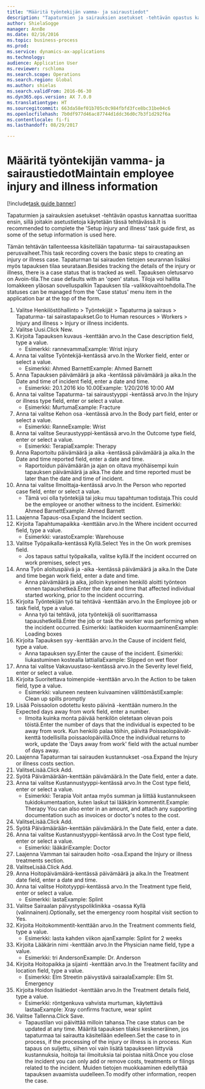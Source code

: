 ```yaml
--- 
title: "Määritä työntekijän vamma- ja sairaustiedot"
description: "Tapaturmien ja sairauksien asetukset -tehtävän opastus kannattaa suorittaa ensin, sillä joitakin asetustietoja käytetään tässä tehtävässä."
author: ShielaSogge
manager: AnnBe
ms.date: 02/16/2016
ms.topic: business-process
ms.prod: 
ms.service: dynamics-ax-applications
ms.technology: 
audience: Application User
ms.reviewer: rschloma
ms.search.scope: Operations
ms.search.region: Global
ms.author: shielas
ms.search.validFrom: 2016-06-30
ms.dyn365.ops.version: AX 7.0.0
ms.translationtype: HT
ms.sourcegitcommit: 663da58ef01b705c0c984fbfd3fce8bc31be04c6
ms.openlocfilehash: 7b0df977d46ac87744d1ddc36d0c7b3f1d292f6a
ms.contentlocale: fi-fi
ms.lasthandoff: 08/29/2017

---
```

# <a name="maintain-employee-injury-and-illness-information"></a><span data-ttu-id="0f388-103">Määritä työntekijän vamma- ja sairaustiedot</span><span class="sxs-lookup"><span data-stu-id="0f388-103">Maintain employee injury and illness information</span></span>

[!include[task guide banner](../../includes/task-guide-banner.md)]

<span data-ttu-id="0f388-104">Tapaturmien ja sairauksien asetukset -tehtävän opastus kannattaa suorittaa ensin, sillä joitakin asetustietoja käytetään tässä tehtävässä.</span><span class="sxs-lookup"><span data-stu-id="0f388-104">It is recommended to complete the 'Setup injury and illness' task guide first, as some of the setup information is used here.</span></span> 



<span data-ttu-id="0f388-105">Tämän tehtävän tallenteessa käsitellään tapaturma- tai sairaustapauksen perusvaiheet.</span><span class="sxs-lookup"><span data-stu-id="0f388-105">This task recording covers the basic steps to creating an injury or illness case.</span></span> <span data-ttu-id="0f388-106">Tapaturman tai sairauden tietojen seurannan lisäksi myös tapauksen tilaa seurataan.</span><span class="sxs-lookup"><span data-stu-id="0f388-106">Besides tracking the details of the injury or illness, there is a case status that is tracked as well.</span></span>  <span data-ttu-id="0f388-107">Tapauksen oletusarvo on Avoin-tila.</span><span class="sxs-lookup"><span data-stu-id="0f388-107">The case defaults with an 'open' status.</span></span>  <span data-ttu-id="0f388-108">Tiloja voi hallita lomakkeen yläosan sovelluspalkin Tapauksen tila -valikkovaihtoehdolla.</span><span class="sxs-lookup"><span data-stu-id="0f388-108">The statuses can be managed from the 'Case status' menu item in the application bar at the top of the form.</span></span>

1. <span data-ttu-id="0f388-109">Valitse Henkilöstöhallinto > Työntekijät > Tapaturma ja sairaus > Tapaturma- tai sairastapaukset.</span><span class="sxs-lookup"><span data-stu-id="0f388-109">Go to Human resources > Workers > Injury and illness > Injury or illness incidents.</span></span>
2. <span data-ttu-id="0f388-110">Valitse Uusi.</span><span class="sxs-lookup"><span data-stu-id="0f388-110">Click New.</span></span>
3. <span data-ttu-id="0f388-111">Kirjoita Tapauksen kuvaus -kenttään arvo.</span><span class="sxs-lookup"><span data-stu-id="0f388-111">In the Case description field, type a value.</span></span>
    * <span data-ttu-id="0f388-112">Esimerkki: rannevamma</span><span class="sxs-lookup"><span data-stu-id="0f388-112">Example:  Wrist injury</span></span>  
4. <span data-ttu-id="0f388-113">Anna tai valitse Työntekijä-kentässä arvo.</span><span class="sxs-lookup"><span data-stu-id="0f388-113">In the Worker field, enter or select a value.</span></span>
    * <span data-ttu-id="0f388-114">Esimerkki: Ahmed Barnett</span><span class="sxs-lookup"><span data-stu-id="0f388-114">Example: Ahmed Barnett</span></span>  
5. <span data-ttu-id="0f388-115">Anna Tapauksen päivämäärä ja aika -kentässä päivämäärä ja aika.</span><span class="sxs-lookup"><span data-stu-id="0f388-115">In the Date and time of incident field, enter a date and time.</span></span>
    * <span data-ttu-id="0f388-116">Esimerkki: 20.1.2016 klo 10.00</span><span class="sxs-lookup"><span data-stu-id="0f388-116">Example:  1/20/2016 10:00 AM</span></span>  
6. <span data-ttu-id="0f388-117">Anna tai valitse Tapaturma- tai sairaustyyppi -kentässä arvo.</span><span class="sxs-lookup"><span data-stu-id="0f388-117">In the Injury or illness type field, enter or select a value.</span></span>
    * <span data-ttu-id="0f388-118">Esimerkki: Murtuma</span><span class="sxs-lookup"><span data-stu-id="0f388-118">Example:  Fracture</span></span>  
7. <span data-ttu-id="0f388-119">Anna tai valitse Kehon osa -kentässä arvo.</span><span class="sxs-lookup"><span data-stu-id="0f388-119">In the Body part field, enter or select a value.</span></span>
    * <span data-ttu-id="0f388-120">Esimerkki: Ranne</span><span class="sxs-lookup"><span data-stu-id="0f388-120">Example:  Wrist</span></span>  
8. <span data-ttu-id="0f388-121">Anna tai valitse Seuraustyyppi-kentässä arvo.</span><span class="sxs-lookup"><span data-stu-id="0f388-121">In the Outcome type field, enter or select a value.</span></span>
    * <span data-ttu-id="0f388-122">Esimerkki: Terapia</span><span class="sxs-lookup"><span data-stu-id="0f388-122">Example:  Therapy</span></span>  
9. <span data-ttu-id="0f388-123">Anna Raportoitu päivämäärä ja aika -kentässä päivämäärä ja aika.</span><span class="sxs-lookup"><span data-stu-id="0f388-123">In the Date and time reported field, enter a date and time.</span></span>
    * <span data-ttu-id="0f388-124">Raportoidun päivämäärän ja ajan on oltava myöhäisempi kuin tapauksen päivämäärä ja aika.</span><span class="sxs-lookup"><span data-stu-id="0f388-124">The date and time reported must be later than the date and time of incident.</span></span>  
10. <span data-ttu-id="0f388-125">Anna tai valitse Ilmoittaja-kentässä arvo.</span><span class="sxs-lookup"><span data-stu-id="0f388-125">In the Person who reported case field, enter or select a value.</span></span>
    * <span data-ttu-id="0f388-126">Tämä voi olla työntekijä tai joku muu tapahtuman todistaja.</span><span class="sxs-lookup"><span data-stu-id="0f388-126">This could be the employee or another witness to the incident.</span></span>  <span data-ttu-id="0f388-127">Esimerkki: Ahmed Barnett</span><span class="sxs-lookup"><span data-stu-id="0f388-127">Example: Ahmed Barnett</span></span>  
11. <span data-ttu-id="0f388-128">Laajenna Tapaus-osa.</span><span class="sxs-lookup"><span data-stu-id="0f388-128">Expand the Incident section.</span></span>
12. <span data-ttu-id="0f388-129">Kirjoita Tapahtumapaikka -kenttään arvo.</span><span class="sxs-lookup"><span data-stu-id="0f388-129">In the Where incident occurred field, type a value.</span></span>
    * <span data-ttu-id="0f388-130">Esimerkki: varasto</span><span class="sxs-lookup"><span data-stu-id="0f388-130">Example:  Warehouse</span></span>  
13. <span data-ttu-id="0f388-131">Valitse Työpaikalla-kentässä Kyllä.</span><span class="sxs-lookup"><span data-stu-id="0f388-131">Select Yes in the On work premises field.</span></span>
    * <span data-ttu-id="0f388-132">Jos tapaus sattui työpaikalla, valitse kyllä.</span><span class="sxs-lookup"><span data-stu-id="0f388-132">If the incident occurred on work premises, select yes.</span></span>  
14. <span data-ttu-id="0f388-133">Anna Työn aloituspäivä ja -aika -kentässä päivämäärä ja aika.</span><span class="sxs-lookup"><span data-stu-id="0f388-133">In the Date and time began work field, enter a date and time.</span></span>
    * <span data-ttu-id="0f388-134">Anna päivämäärä ja aika, jolloin kyseinen henkilö aloitti työnteon ennen tapaushetkeä.</span><span class="sxs-lookup"><span data-stu-id="0f388-134">Enter the date and time that affected individual started working, prior to the incident occurring.</span></span>  
15. <span data-ttu-id="0f388-135">Kirjoita Työntekijän työ tai tehtävä -kenttään arvo.</span><span class="sxs-lookup"><span data-stu-id="0f388-135">In the Employee job or task field, type a value.</span></span>
    * <span data-ttu-id="0f388-136">Anna työ tai tehtävä, jota työntekijä oli suorittamassa tapaushetkellä.</span><span class="sxs-lookup"><span data-stu-id="0f388-136">Enter the job or task the worker was performing when the incident occurred.</span></span>  <span data-ttu-id="0f388-137">Esimerkki: laatikoiden kuormaaminen</span><span class="sxs-lookup"><span data-stu-id="0f388-137">Example:  Loading boxes</span></span>  
16. <span data-ttu-id="0f388-138">Kirjoita Tapauksen syy -kenttään arvo.</span><span class="sxs-lookup"><span data-stu-id="0f388-138">In the Cause of incident field, type a value.</span></span>
    * <span data-ttu-id="0f388-139">Anna tapauksen syy.</span><span class="sxs-lookup"><span data-stu-id="0f388-139">Enter the cause of the incident.</span></span>  <span data-ttu-id="0f388-140">Esimerkki: liukastuminen kostealla lattialla</span><span class="sxs-lookup"><span data-stu-id="0f388-140">Example:  Slipped on wet floor</span></span>  
17. <span data-ttu-id="0f388-141">Anna tai valitse Vakavuustaso-kentässä arvo.</span><span class="sxs-lookup"><span data-stu-id="0f388-141">In the Severity level field, enter or select a value.</span></span>
18. <span data-ttu-id="0f388-142">Kirjoita Suoritettava toimenpide -kenttään arvo.</span><span class="sxs-lookup"><span data-stu-id="0f388-142">In the Action to be taken field, type a value.</span></span>
    * <span data-ttu-id="0f388-143">Esimerkki: valuneen nesteen kuivaaminen välittömästi</span><span class="sxs-lookup"><span data-stu-id="0f388-143">Example:  Clean up spills promptly</span></span>  
19. <span data-ttu-id="0f388-144">Lisää Poissaolon odotettu kesto päivinä -kenttään numero.</span><span class="sxs-lookup"><span data-stu-id="0f388-144">In the Expected days away from work field, enter a number.</span></span>
    * <span data-ttu-id="0f388-145">Ilmoita kuinka monta päivää henkilön oletetaan olevan pois töistä.</span><span class="sxs-lookup"><span data-stu-id="0f388-145">Enter the number of days that the individual is expected to be away from work.</span></span>  <span data-ttu-id="0f388-146">Kun henkilö palaa töihin, päivitä Poissaolopäivät-kenttä todellisilla poissaolopäivillä.</span><span class="sxs-lookup"><span data-stu-id="0f388-146">Once the individual returns to work, update the 'Days away from work' field with the actual number of days away.</span></span>  
20. <span data-ttu-id="0f388-147">Laajenna Tapaturman tai sairauden kustannukset -osa.</span><span class="sxs-lookup"><span data-stu-id="0f388-147">Expand the Injury or illness costs section.</span></span>
21. <span data-ttu-id="0f388-148">ValitseLisää.</span><span class="sxs-lookup"><span data-stu-id="0f388-148">Click Add.</span></span>
22. <span data-ttu-id="0f388-149">Syötä Päivämäärään-kenttään päivämäärä.</span><span class="sxs-lookup"><span data-stu-id="0f388-149">In the Date field, enter a date.</span></span>
23. <span data-ttu-id="0f388-150">Anna tai valitse Kustannustyyppi-kentässä arvo.</span><span class="sxs-lookup"><span data-stu-id="0f388-150">In the Cost type field, enter or select a value.</span></span>
    * <span data-ttu-id="0f388-151">Esimerkki: Terapia Voit antaa myös summan ja liittää kustannukseen tukidokumentaation, kuten laskut tai lääkärin kommentit.</span><span class="sxs-lookup"><span data-stu-id="0f388-151">Example:  Therapy    You can also enter in an amount, and attach any supporting documentation such as invoices or doctor's notes to the cost.</span></span>  
24. <span data-ttu-id="0f388-152">ValitseLisää.</span><span class="sxs-lookup"><span data-stu-id="0f388-152">Click Add.</span></span>
25. <span data-ttu-id="0f388-153">Syötä Päivämäärään-kenttään päivämäärä.</span><span class="sxs-lookup"><span data-stu-id="0f388-153">In the Date field, enter a date.</span></span>
26. <span data-ttu-id="0f388-154">Anna tai valitse Kustannustyyppi-kentässä arvo.</span><span class="sxs-lookup"><span data-stu-id="0f388-154">In the Cost type field, enter or select a value.</span></span>
    * <span data-ttu-id="0f388-155">Esimerkki: lääkäri</span><span class="sxs-lookup"><span data-stu-id="0f388-155">Example: Doctor</span></span>  
27. <span data-ttu-id="0f388-156">Laajenna Vamman tai sairauden hoito -osa.</span><span class="sxs-lookup"><span data-stu-id="0f388-156">Expand the Injury or illness treatments section.</span></span>
28. <span data-ttu-id="0f388-157">ValitseLisää.</span><span class="sxs-lookup"><span data-stu-id="0f388-157">Click Add.</span></span>
29. <span data-ttu-id="0f388-158">Anna Hoitopäivämäärä-kentässä päivämäärä ja aika.</span><span class="sxs-lookup"><span data-stu-id="0f388-158">In the Treatment date field, enter a date and time.</span></span>
30. <span data-ttu-id="0f388-159">Anna tai valitse Hoitotyyppi-kentässä arvo.</span><span class="sxs-lookup"><span data-stu-id="0f388-159">In the Treatment type field, enter or select a value.</span></span>
    * <span data-ttu-id="0f388-160">Esimerkki: lasta</span><span class="sxs-lookup"><span data-stu-id="0f388-160">Example:  Splint</span></span>  
31. <span data-ttu-id="0f388-161">Valitse Sairaalan päivystyspoliklinikka -osassa Kyllä (valinnainen).</span><span class="sxs-lookup"><span data-stu-id="0f388-161">Optionally, set the emergency room hospital visit section to Yes.</span></span>
32. <span data-ttu-id="0f388-162">Kirjoita Hoitokommentit-kenttään arvo.</span><span class="sxs-lookup"><span data-stu-id="0f388-162">In the Treatment comments field, type a value.</span></span>
    * <span data-ttu-id="0f388-163">Esimerkki: lasta kahden viikon ajan</span><span class="sxs-lookup"><span data-stu-id="0f388-163">Example:  Splint for 2 weeks</span></span>  
33. <span data-ttu-id="0f388-164">Kirjoita Lääkärin nimi -kenttään arvo.</span><span class="sxs-lookup"><span data-stu-id="0f388-164">In the Physician name field, type a value.</span></span>
    * <span data-ttu-id="0f388-165">Esimerkki: tri Anderson</span><span class="sxs-lookup"><span data-stu-id="0f388-165">Example:  Dr. Anderson</span></span>  
34. <span data-ttu-id="0f388-166">Kirjoita Hoitopaikka ja sijainti -kenttään arvo.</span><span class="sxs-lookup"><span data-stu-id="0f388-166">In the Treatment facility and location field, type a value.</span></span>
    * <span data-ttu-id="0f388-167">Esimerkki: Elm Streetin päivystävä sairaala</span><span class="sxs-lookup"><span data-stu-id="0f388-167">Example:  Elm St. Emergency</span></span>  
35. <span data-ttu-id="0f388-168">Kirjoita Hoidon lisätiedot -kenttään arvo.</span><span class="sxs-lookup"><span data-stu-id="0f388-168">In the Treatment details field, type a value.</span></span>
    * <span data-ttu-id="0f388-169">Esimerkki: röntgenkuva vahvista murtuman, käytettävä lastaa</span><span class="sxs-lookup"><span data-stu-id="0f388-169">Example:  Xray confirms fracture, wear splint</span></span>  
36. <span data-ttu-id="0f388-170">Valitse Tallenna.</span><span class="sxs-lookup"><span data-stu-id="0f388-170">Click Save.</span></span>
    * <span data-ttu-id="0f388-171">Tapaustilan voi päivittää milloin tahansa.</span><span class="sxs-lookup"><span data-stu-id="0f388-171">The case status can be updated at any time.</span></span>  <span data-ttu-id="0f388-172">Määritä tapauksen tilaksi keskeneräinen, jos tapaturmaa tai sairautta käsitellään edelleen.</span><span class="sxs-lookup"><span data-stu-id="0f388-172">Set the case to in process, if the processing of the injury or illness is in process.</span></span>  <span data-ttu-id="0f388-173">Kun tapaus on suljettu, siihen voi vain lisätä tapaukseen liittyviä kustannuksia, hoitoja tai ilmoituksia tai poistaa niitä.</span><span class="sxs-lookup"><span data-stu-id="0f388-173">Once you close the incident you can only add or remove costs, treatments or filings related to the incident.</span></span>  <span data-ttu-id="0f388-174">Muiden tietojen muokkaaminen edellyttää tapauksen avaamista uudelleen.</span><span class="sxs-lookup"><span data-stu-id="0f388-174">To modify other information, reopen the case.</span></span>  


